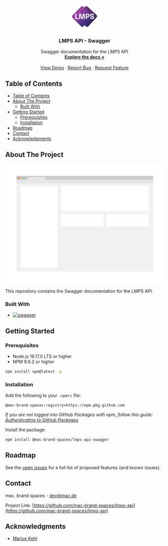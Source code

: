 <div align="center">
  <a href="https://github.com/mac-brand-spaces/lmps-api">
    <img src="images/logo.png" alt="Logo" width="80" height="80">
  </a>

<h3 align="center">LMPS API - Swagger</h3>

  <p align="center">
    Swagger documentation for the LMPS API
    <br />
    <a href="https://github.com/mac-brand-spaces/lmps-api">
      <strong>Explore the docs »</strong>
    </a>
    <br />
    <br />
    <a href="https://github.com/mac-brand-spaces/lmps-api">View Demo</a>
    ·
    <a href="https://github.com/mac-brand-spaces/lmps-api/issues">
      Report Bug
    </a>
    ·
    <a href="https://github.com/mac-brand-spaces/lmps-api/issues">
      Request Feature
    </a>
  </p>
</div>

<!-- TABLE OF CONTENTS -->
## Table of Contents

- [Table of Contents](#table-of-contents)
- [About The Project](#about-the-project)
  - [Built With](#built-with)
- [Getting Started](#getting-started)
  - [Prerequisites](#prerequisites)
  - [Installation](#installation)
- [Roadmap](#roadmap)
- [Contact](#contact)
- [Acknowledgments](#acknowledgments)

<!-- ABOUT THE PROJECT -->
## About The Project

[![Product Name Screen Shot][product-screenshot]](https://api.mac.de/swagger/)

This repository contains the Swagger documentation for the LMPS API.

### Built With

- [![swagger][swagger]][swagger-url]

<!-- GETTING STARTED -->
## Getting Started

### Prerequisites

- Node.js 16.17.0 LTS or higher
- NPM 9.6.2 or higher

```sh
npm install npm@latest -g
```

### Installation

Add the following to your `.npmrc` file:

```npmrc
@mac-brand-spaces:registry=https://npm.pkg.github.com
```

_If you are not logged into GitHub Packages with npm, follow this guide: [Authenticating to GitHub Packages](https://docs.github.com/en/packages/working-with-a-github-packages-registry/working-with-the-npm-registry#authenticating-to-github-packages)_

Install the package:

```sh
npm install @mac-brand-spaces/lmps-api-swagger
```

<!-- ROADMAP -->
## Roadmap

See the [open issues](https://github.com/mac-brand-spaces/lmps-api/issues) for a full list of proposed features (and known issues).

<!-- CONTACT -->
## Contact

mac. brand spaces - [dev@mac.de](mailto:dev@mac.de)

Project Link: [https://github.com/mac-brand-spaces/lmps-api](https://github.com/mac-brand-spaces/lmps-api)

<!-- ACKNOWLEDGMENTS -->
## Acknowledgments

- [Marius Kehl](https://github.com/MeroFuruya)

<!-- MARKDOWN LINKS & IMAGES -->
<!-- https://www.markdownguide.org/basic-syntax/#reference-style-links -->
[product-screenshot]: images/screenshot.png
[swagger]: https://img.shields.io/badge/Swagger-85EA2D?style=for-the-badge&logo=swagger&logoColor=black
[swagger-url]: https://swagger.io/
